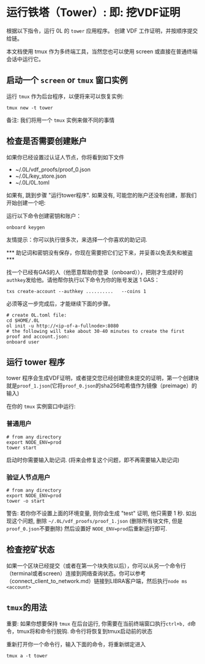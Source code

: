 # 运行铁塔（Tower）: 即: 挖VDF证明

根据以下指令，运行 0L 的 `tower` 应用程序。 创建 VDF 工作证明，并按顺序提交给链。

本文档使用 tmux 作为多终端工具，当然您也可以使用 screen 或直接在普通终端会话中运行它。

## 启动一个 `screen` or `tmux` 窗口实例

运行 `tmux` 作为后台程序，以便将来可以恢复实例:
```
tmux new -t tower
```
备注: 我们将用一个 `tmux` 实例来做不同的事情

## 检查是否需要创建账户

如果你已经设置过认证人节点，你将看到如下文件

- ~/.0L/vdf_proofs/proof_0.json
- ~/.0L/key_store.json
- ~/.0L/0L.toml

如果有, 跳到步骤 "运行tower程序".
如果没有, 可能您的账户还没有创建，那我们开始创建一个吧:

运行以下命令创建密钥和账户：
```
onboard keygen
```
友情提示：你可以执行很多次，来选择一个你喜欢的助记词. 

*** 助记词和密钥没有保存，你现在需要把它们记下来，并妥善以免丢失和被盗 ***

找一个已经有GAS的人（他愿意帮助你登录（onboard）），把刚才生成好的`authkey`发给他。请他帮你执行以下命令为你的账号发送 1 GAS：

```
txs create-account --authkey ..........   --coins 1 
```

必须等这一步完成后，才能继续下面的步骤。

```
# create 0L.toml file:
cd $HOME/.0L
ol init -u http://<ip-of-a-fullnode>:8080
# the following will take about 30-40 minutes to create the first proof and account.json:
onboard user
```


## 运行 tower 程序

tower 程序会生成VDF证明，或者提交您已经创建但未提交的证明，第一个创建块就是`proof_1.json`(它将`proof_0.json`的sha256哈希值作为镜像（preimage）的输入)

在你的 `tmux` 实例窗口中运行:

### 普通用户

```
# from any directory
export NODE_ENV=prod
tower start
```

启动时你需要输入助记词. (将来会修复这个问题，即不再需要输入助记词)

### 验证人节点用户

```
# from any directory
export NODE_ENV=prod
tower -o start
```

警告: 若你你不设置上面的环境变量, 则你会生成 "test" 证明, 他只需要 1 秒. 如出现这个问题, 删除 `~/.0L/vdf_proofs/proof_1.json` (删除所有块文件, 但是`proof_0.json`不要删除) 然后设置好 `NODE_ENV=prod`后重新运行即可.

## 检查挖矿状态

如果一个区块已经提交（或者在第一个块失败以后），你可以从另一个命令行（terminal或者screen）连接到网络查询状态。你可以参考（connect_client_to_network.md）链接到LIBRA客户端，然后执行`node ms <account>`

## `tmux`的用法
重要: 如果你想要保持 `tmux` 在后台运行, 你需要在当前终端窗口执行`ctrl+b, d`命令，tmux将和命令行脱钩. 命令行将恢复到tmux启动前的状态

重新打开你一个命令行，输入下面的命令，将重新绑定进入

```
tmux a -t tower
```
